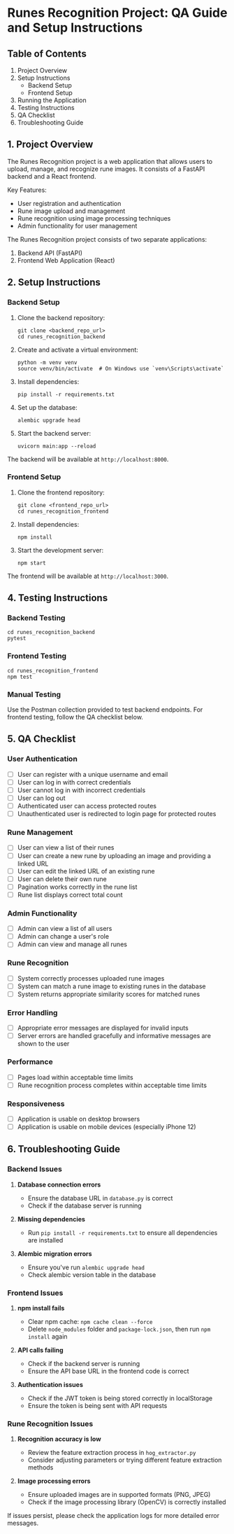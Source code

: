 # Runes Recognition Project: QA Guide and Setup Instructions

## Table of Contents

1. Project Overview
2. Setup Instructions
   - Backend Setup
   - Frontend Setup
3. Running the Application
4. Testing Instructions
5. QA Checklist
6. Troubleshooting Guide

## 1. Project Overview

The Runes Recognition project is a web application that allows users to upload, manage, and recognize rune images. It consists of a FastAPI backend and a React frontend.

Key Features:

- User registration and authentication
- Rune image upload and management
- Rune recognition using image processing techniques
- Admin functionality for user management

The Runes Recognition project consists of two separate applications:

1. Backend API (FastAPI)
2. Frontend Web Application (React)

## 2. Setup Instructions

### Backend Setup

1. Clone the backend repository:

   ```
   git clone <backend_repo_url>
   cd runes_recognition_backend
   ```

2. Create and activate a virtual environment:

   ```
   python -m venv venv
   source venv/bin/activate  # On Windows use `venv\Scripts\activate`
   ```

3. Install dependencies:

   ```
   pip install -r requirements.txt
   ```

4. Set up the database:

   ```
   alembic upgrade head
   ```

5. Start the backend server:
   ```
   uvicorn main:app --reload
   ```

The backend will be available at `http://localhost:8000`.

### Frontend Setup

1. Clone the frontend repository:

   ```
   git clone <frontend_repo_url>
   cd runes_recognition_frontend
   ```

2. Install dependencies:

   ```
   npm install
   ```

3. Start the development server:
   ```
   npm start
   ```

The frontend will be available at `http://localhost:3000`.

## 4. Testing Instructions

### Backend Testing

```
cd runes_recognition_backend
pytest
```

### Frontend Testing

```
cd runes_recognition_frontend
npm test
```

### Manual Testing

Use the Postman collection provided to test backend endpoints. For frontend testing, follow the QA checklist below.

## 5. QA Checklist

### User Authentication

- [ ] User can register with a unique username and email
- [ ] User can log in with correct credentials
- [ ] User cannot log in with incorrect credentials
- [ ] User can log out
- [ ] Authenticated user can access protected routes
- [ ] Unauthenticated user is redirected to login page for protected routes

### Rune Management

- [ ] User can view a list of their runes
- [ ] User can create a new rune by uploading an image and providing a linked URL
- [ ] User can edit the linked URL of an existing rune
- [ ] User can delete their own rune
- [ ] Pagination works correctly in the rune list
- [ ] Rune list displays correct total count

### Admin Functionality

- [ ] Admin can view a list of all users
- [ ] Admin can change a user's role
- [ ] Admin can view and manage all runes

### Rune Recognition

- [ ] System correctly processes uploaded rune images
- [ ] System can match a rune image to existing runes in the database
- [ ] System returns appropriate similarity scores for matched runes

### Error Handling

- [ ] Appropriate error messages are displayed for invalid inputs
- [ ] Server errors are handled gracefully and informative messages are shown to the user

### Performance

- [ ] Pages load within acceptable time limits
- [ ] Rune recognition process completes within acceptable time limits

### Responsiveness

- [ ] Application is usable on desktop browsers
- [ ] Application is usable on mobile devices (especially iPhone 12)

## 6. Troubleshooting Guide

### Backend Issues

1. **Database connection errors**

   - Ensure the database URL in `database.py` is correct
   - Check if the database server is running

2. **Missing dependencies**

   - Run `pip install -r requirements.txt` to ensure all dependencies are installed

3. **Alembic migration errors**
   - Ensure you've run `alembic upgrade head`
   - Check alembic version table in the database

### Frontend Issues

1. **npm install fails**

   - Clear npm cache: `npm cache clean --force`
   - Delete `node_modules` folder and `package-lock.json`, then run `npm install` again

2. **API calls failing**

   - Check if the backend server is running
   - Ensure the API base URL in the frontend code is correct

3. **Authentication issues**
   - Check if the JWT token is being stored correctly in localStorage
   - Ensure the token is being sent with API requests

### Rune Recognition Issues

1. **Recognition accuracy is low**

   - Review the feature extraction process in `hog_extractor.py`
   - Consider adjusting parameters or trying different feature extraction methods

2. **Image processing errors**
   - Ensure uploaded images are in supported formats (PNG, JPEG)
   - Check if the image processing library (OpenCV) is correctly installed

If issues persist, please check the application logs for more detailed error messages.
